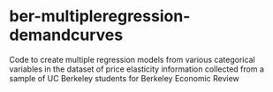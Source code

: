 # ber-multipleregression-demandcurves
Code to create multiple regression models from various categorical variables in the dataset of price elasticity information collected from a sample of UC Berkeley students for Berkeley Economic Review
